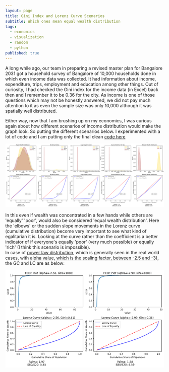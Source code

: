 ```yaml
---
layout: page
title: Gini Index and Lorenz Curve Scenarios
subtitle: Which ones mean equal wealth distribution 
tags:
  - economics
  - visualization
  - random
  - python
published: true
---
```


A long while ago, our team in preparing a revised master plan for Bangalore 2031 got a household survey of Bangalore of 10,000 households done in which even income data was collected. It had information about income, expenditure, trips, employment and education among other things. Out of curiosity, I had checked the Gini index for the income data (in Excel) back then and I remember it to be 0.36 for the city. As income is one of those questions which may not be honestly answered, we did not pay much attention to it as even the sample size was only 10,000 although it was spatially well distributed.

Either way, now that I am brushing up on my economics, I was curious again about how different scenarios of income distribution would make the graph look. So putting the different scenarios below. I experimented with a lot of code and I am putting only the final clean [code here](https://github.com/SD-Suman/Gini_Scenarios) 

![image](/assets/img/GC_LC.png)

In this even if wealth was concentrated in a few hands while others are 'equally' 'poor', would also be considered 'equal wealth distribution'. Here the 'elbows' or the sudden slope movements in the Lorenz curve (cumulative distribution) become very important to see what kind of egalitarian it is. Looking at the curve rather than the coefficient is a better indicator of if everyone's equally 'poor' (very much possible) or equally 'rich' (I think this scenario is impossible).     
In case of [power law distribution](https://sd-suman.github.io/2024-10-26-Complex-Systems/), which is generally seen in the real world cases, with [alpha value, which is the scaling factor, between -2.5 and -3](https://sd-suman.github.io/2024-10-26-Complex-Systems/)), the GC and LC are as below:

![image](/assets/img/GC_LC_PL.png)

